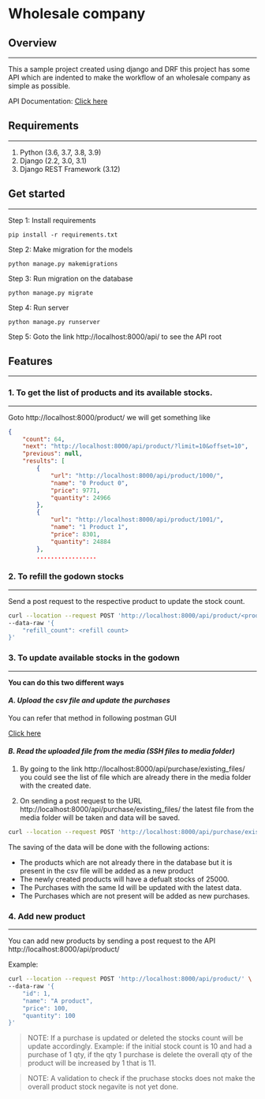 # Wholesale company


## Overview
---

This a sample project created using django and DRF this project has some API which are indented to make the workflow of an wholesale company as simple as possible.

API Documentation: [Click here](https://documenter.getpostman.com/view/2969258/TWDTMyu9)

## Requirements
---
1. Python (3.6, 3.7, 3.8, 3.9)
2. Django (2.2, 3.0, 3.1)
3. Django REST Framework (3.12)


## Get started
---

Step 1: Install requirements

`pip install -r requirements.txt`

Step 2: Make migration for the models

`python manage.py makemigrations`

Step 3: Run migration on the database

`python manage.py migrate`

Step 4: Run server

`python manage.py runserver`

Step 5: Goto the link http://localhost:8000/api/ to see the API root

## Features
---

### 1. To get the list of products and its available stocks.
---
Goto http://localhost:8000/product/ we will get something like

```json
{
    "count": 64,
    "next": "http://localhost:8000/api/product/?limit=10&offset=10",
    "previous": null,
    "results": [
        {
            "url": "http://localhost:8000/api/product/1000/",
            "name": "0 Product 0",
            "price": 9771,
            "quantity": 24966
        },
        {
            "url": "http://localhost:8000/api/product/1001/",
            "name": "1 Product 1",
            "price": 8301,
            "quantity": 24884
        },
        .................
```

### 2. To refill the godown stocks
---
Send a post request to the respective product to update the stock count.

```bash
curl --location --request POST 'http://localhost:8000/api/product/<product id>/refill/' \
--data-raw '{
    "refill_count": <refill count>
}'
```

### 3. To update available stocks in the godown
---
**You can do this two different ways**

#### _A. Upload the csv file and update the purchases_

You can refer that method in following postman GUI

[Click here](https://documenter.getpostman.com/view/2969258/TWDTMyu9#0ff30a18-3da9-4a57-96fa-85236e05a2d6)

#### _B. Read the uploaded file from the media (SSH files to media folder)_

1. By going to the link http://localhost:8000/api/purchase/existing_files/ you could see the list of file which are already there in the media folder with the created date.

2. On sending a post request to the URL http://localhost:8000/api/purchase/existing_files/ the latest file from the media folder will be taken and data will be saved.

```bash
curl --location --request POST 'http://localhost:8000/api/purchase/existing_files/'
```

The saving of the data will be done with the following actions: 
- The products which are not already there in the database but it is present in the csv file will be added as a new product
- The newly created products will have a defualt stocks of 25000.
- The Purchases with the same Id will be updated with the latest data.
- The Purchases which are not present will be added as new purchases.

### 4. Add new product
---

You can add new products by sending a post request to the API http://localhost:8000/api/product/

Example: 

```bash
curl --location --request POST 'http://localhost:8000/api/product/' \
--data-raw '{
    "id": 1,
    "name": "A product",
    "price": 100,
    "quantity": 100
}'
```


> NOTE: If a purchase is updated or deleted the stocks count will be update accordingly. Example: if the initial stock count is 10 and had a purchase of 1 qty, if the qty 1 purchase is delete the overall qty of the product will be increased by 1 that is 11.

> NOTE: A validation to check if the pruchase stocks does not make the overall product stock negavite is not yet done.